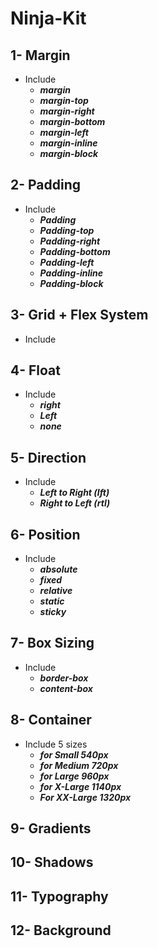 # Ninja-Kit

## 1- Margin <br/>
- Include <br/>
     - ***margin*** <br/>
     - ***margin-top*** <br/>
     - ***margin-right*** <br/>
     - ***margin-bottom*** <br/>
     - ***margin-left*** <br/>
     - ***margin-inline*** <br/>
     - ***margin-block*** <br/>

## 2- Padding <br/>
- Include <br/>
     - ***Padding*** <br/>
     - ***Padding-top*** <br/>
     - ***Padding-right*** <br/>
     - ***Padding-bottom*** <br/>
     - ***Padding-left*** <br/>
     - ***Padding-inline*** <br/>
     - ***Padding-block*** <br/>

## 3- Grid + Flex System <br/>
- Include <br/>

## 4- Float <br/>
- Include <br/>
     - ***right*** <br/> 
     - ***Left*** <br/>
     - ***none*** <br/>

## 5- Direction <br/>
- Include <br/> 
     - ***Left to Right (lft)*** <br/>  
     - ***Right to Left (rtl)*** <br/>

## 6- Position <br>
- Include <br/> 
     - ***absolute*** <br/> 
     - ***fixed*** <br/>
     - ***relative*** <br/> 
     - ***static*** <br/>
     - ***sticky***<br/>

## 7- Box Sizing <br>
- Include <br/> 
     - ***border-box*** <br/> 
     - ***content-box***<br/>

## 8- Container <br>
- Include 5 sizes <br/>
     - ***for Small 540px*** <br/> 
     - ***for Medium 720px*** <br/> 
     - ***for Large 960px*** <br/>
     - ***for X-Large 1140px*** <br/> 
     - ***For XX-Large 1320px***<br/>

## 9- Gradients <br>
## 10- Shadows <br>
## 11- Typography <br>
## 12- Background <br>

